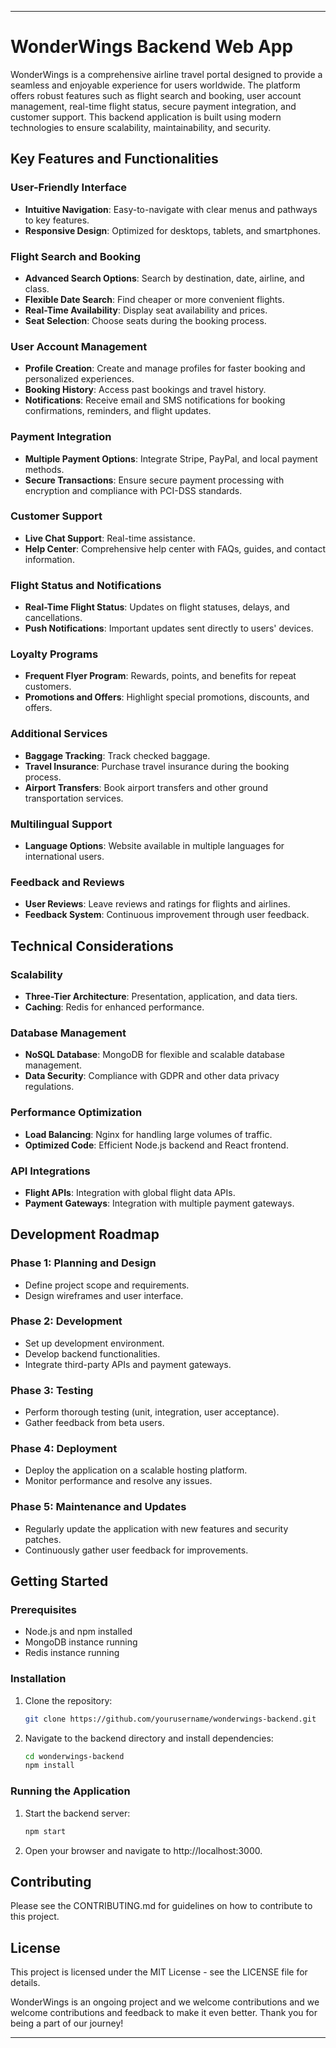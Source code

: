 ---

# WonderWings Backend Web App

WonderWings is a comprehensive airline travel portal designed to provide a seamless and enjoyable experience for users worldwide. The platform offers robust features such as flight search and booking, user account management, real-time flight status, secure payment integration, and customer support. This backend application is built using modern technologies to ensure scalability, maintainability, and security.

## Key Features and Functionalities

### User-Friendly Interface
- **Intuitive Navigation**: Easy-to-navigate with clear menus and pathways to key features.
- **Responsive Design**: Optimized for desktops, tablets, and smartphones.

### Flight Search and Booking
- **Advanced Search Options**: Search by destination, date, airline, and class.
- **Flexible Date Search**: Find cheaper or more convenient flights.
- **Real-Time Availability**: Display seat availability and prices.
- **Seat Selection**: Choose seats during the booking process.

### User Account Management
- **Profile Creation**: Create and manage profiles for faster booking and personalized experiences.
- **Booking History**: Access past bookings and travel history.
- **Notifications**: Receive email and SMS notifications for booking confirmations, reminders, and flight updates.

### Payment Integration
- **Multiple Payment Options**: Integrate Stripe, PayPal, and local payment methods.
- **Secure Transactions**: Ensure secure payment processing with encryption and compliance with PCI-DSS standards.

### Customer Support
- **Live Chat Support**: Real-time assistance.
- **Help Center**: Comprehensive help center with FAQs, guides, and contact information.

### Flight Status and Notifications
- **Real-Time Flight Status**: Updates on flight statuses, delays, and cancellations.
- **Push Notifications**: Important updates sent directly to users' devices.

### Loyalty Programs
- **Frequent Flyer Program**: Rewards, points, and benefits for repeat customers.
- **Promotions and Offers**: Highlight special promotions, discounts, and offers.

### Additional Services
- **Baggage Tracking**: Track checked baggage.
- **Travel Insurance**: Purchase travel insurance during the booking process.
- **Airport Transfers**: Book airport transfers and other ground transportation services.

### Multilingual Support
- **Language Options**: Website available in multiple languages for international users.

### Feedback and Reviews
- **User Reviews**: Leave reviews and ratings for flights and airlines.
- **Feedback System**: Continuous improvement through user feedback.

## Technical Considerations

### Scalability
- **Three-Tier Architecture**: Presentation, application, and data tiers.
- **Caching**: Redis for enhanced performance.

### Database Management
- **NoSQL Database**: MongoDB for flexible and scalable database management.
- **Data Security**: Compliance with GDPR and other data privacy regulations.

### Performance Optimization
- **Load Balancing**: Nginx for handling large volumes of traffic.
- **Optimized Code**: Efficient Node.js backend and React frontend.

### API Integrations
- **Flight APIs**: Integration with global flight data APIs.
- **Payment Gateways**: Integration with multiple payment gateways.

## Development Roadmap

### Phase 1: Planning and Design
- Define project scope and requirements.
- Design wireframes and user interface.

### Phase 2: Development
- Set up development environment.
- Develop backend functionalities.
- Integrate third-party APIs and payment gateways.

### Phase 3: Testing
- Perform thorough testing (unit, integration, user acceptance).
- Gather feedback from beta users.

### Phase 4: Deployment
- Deploy the application on a scalable hosting platform.
- Monitor performance and resolve any issues.

### Phase 5: Maintenance and Updates
- Regularly update the application with new features and security patches.
- Continuously gather user feedback for improvements.

## Getting Started

### Prerequisites
- Node.js and npm installed
- MongoDB instance running
- Redis instance running

### Installation
1. Clone the repository:
   ```bash
   git clone https://github.com/yourusername/wonderwings-backend.git
   ```
2. Navigate to the backend directory and install dependencies:
   ```bash
   cd wonderwings-backend
   npm install
   ```

### Running the Application
1. Start the backend server:
   ```bash
   npm start
   ```

2. Open your browser and navigate to http://localhost:3000.

## Contributing
Please see the CONTRIBUTING.md for guidelines on how to contribute to this project.

## License
This project is licensed under the MIT License - see the LICENSE file for details.

WonderWings is an ongoing project and we welcome contributions and  we welcome contributions and feedback to make it even better. Thank you for being a part of our journey!

---